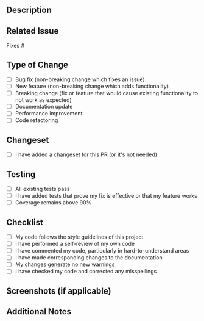 ## Description

<!-- Provide a brief description of the changes in this PR -->

## Related Issue

<!-- Link to the issue this PR addresses, if applicable -->
Fixes #

## Type of Change

<!-- Mark the relevant option(s) with an "x" -->

- [ ] Bug fix (non-breaking change which fixes an issue)
- [ ] New feature (non-breaking change which adds functionality)
- [ ] Breaking change (fix or feature that would cause existing functionality to not work as expected)
- [ ] Documentation update
- [ ] Performance improvement
- [ ] Code refactoring

## Changeset

<!-- Have you added a changeset for this PR? Run `npm run changeset` if not -->

- [ ] I have added a changeset for this PR (or it's not needed)

## Testing

<!-- Describe the tests you ran to verify your changes -->

- [ ] All existing tests pass
- [ ] I have added tests that prove my fix is effective or that my feature works
- [ ] Coverage remains above 90%

## Checklist

- [ ] My code follows the style guidelines of this project
- [ ] I have performed a self-review of my own code
- [ ] I have commented my code, particularly in hard-to-understand areas
- [ ] I have made corresponding changes to the documentation
- [ ] My changes generate no new warnings
- [ ] I have checked my code and corrected any misspellings

## Screenshots (if applicable)

<!-- Add screenshots to help explain your changes -->

## Additional Notes

<!-- Add any additional notes or context about the PR here -->